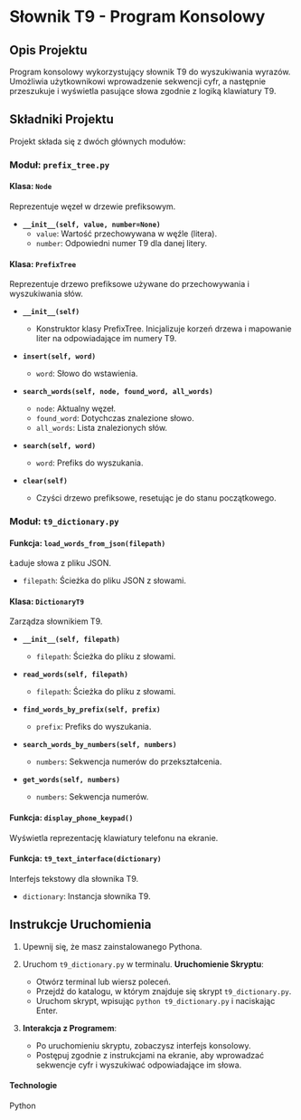 # Słownik T9 - Program Konsolowy

## Opis Projektu
Program konsolowy wykorzystujący słownik T9 do wyszukiwania wyrazów. Umożliwia użytkownikowi wprowadzenie sekwencji cyfr, a następnie przeszukuje i wyświetla pasujące słowa zgodnie z logiką klawiatury T9.

## Składniki Projektu

Projekt składa się z dwóch głównych modułów:

### Moduł: `prefix_tree.py`

#### Klasa: `Node`
Reprezentuje węzeł w drzewie prefiksowym.

- **`__init__(self, value, number=None)`**
  - `value`: Wartość przechowywana w węźle (litera).
  - `number`: Odpowiedni numer T9 dla danej litery.

#### Klasa: `PrefixTree`
Reprezentuje drzewo prefiksowe używane do przechowywania i wyszukiwania słów.

- **`__init__(self)`**
  - Konstruktor klasy PrefixTree. Inicjalizuje korzeń drzewa i mapowanie liter na odpowiadające im numery T9.
  
- **`insert(self, word)`**
  - `word`: Słowo do wstawienia.
  
- **`search_words(self, node, found_word, all_words)`**
  - `node`: Aktualny węzeł.
  - `found_word`: Dotychczas znalezione słowo.
  - `all_words`: Lista znalezionych słów.

- **`search(self, word)`**
  - `word`: Prefiks do wyszukania.

- **`clear(self)`**
  - Czyści drzewo prefiksowe, resetując je do stanu początkowego.

### Moduł: `t9_dictionary.py`

#### Funkcja: `load_words_from_json(filepath)`
Ładuje słowa z pliku JSON.
- `filepath`: Ścieżka do pliku JSON z słowami.

#### Klasa: `DictionaryT9`
Zarządza słownikiem T9.

- **`__init__(self, filepath)`**
  - `filepath`: Ścieżka do pliku z słowami.

- **`read_words(self, filepath)`**
  - `filepath`: Ścieżka do pliku z słowami.

- **`find_words_by_prefix(self, prefix)`**
  - `prefix`: Prefiks do wyszukania.

- **`search_words_by_numbers(self, numbers)`**
  - `numbers`: Sekwencja numerów do przekształcenia.

- **`get_words(self, numbers)`**
  - `numbers`: Sekwencja numerów.

#### Funkcja: `display_phone_keypad()`
Wyświetla reprezentację klawiatury telefonu na ekranie.

#### Funkcja: `t9_text_interface(dictionary)`
Interfejs tekstowy dla słownika T9.
- `dictionary`: Instancja słownika T9.

## Instrukcje Uruchomienia
1. Upewnij się, że masz zainstalowanego Pythona.
2. Uruchom `t9_dictionary.py` w terminalu.
   **Uruchomienie Skryptu**:
   - Otwórz terminal lub wiersz poleceń.
   - Przejdź do katalogu, w którym znajduje się skrypt `t9_dictionary.py`.
   - Uruchom skrypt, wpisując `python t9_dictionary.py` i naciskając Enter.

3. **Interakcja z Programem**:
   - Po uruchomieniu skryptu, zobaczysz interfejs konsolowy.
   - Postępuj zgodnie z instrukcjami na ekranie, aby wprowadzać sekwencje cyfr i wyszukiwać odpowiadające im słowa.

#### Technologie
Python

